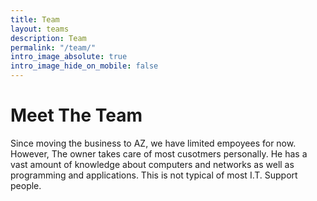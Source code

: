 ```yaml
---
title: Team
layout: teams
description: Team
permalink: "/team/"
intro_image_absolute: true
intro_image_hide_on_mobile: false
---
```


# Meet The Team

Since moving the business to AZ, we have limited empoyees for now.  However, The owner takes care of most cusotmers personally.
He has a vast amount of knowledge about computers and networks as well as programming and applications.  This is not typical of most I.T. Support people.
